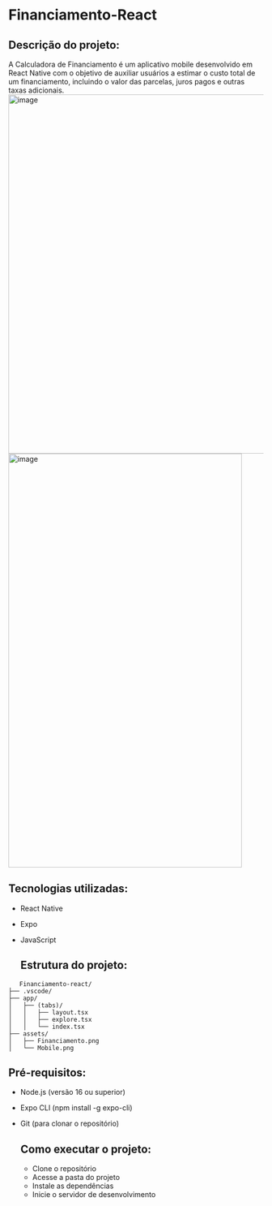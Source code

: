 # Financiamento-React

## Descrição do projeto:
A Calculadora de Financiamento é um aplicativo mobile desenvolvido em React Native com o objetivo de auxiliar usuários a estimar o custo total de um financiamento, incluindo o valor das parcelas, juros pagos e outras taxas adicionais.
<img width="1600" height="708" alt="image" src="https://github.com/user-attachments/assets/418d8821-b549-403a-b0a8-410f65a2dc19" />
<img width="461" height="816" alt="image" src="https://github.com/user-attachments/assets/109135f6-49ef-4bd5-9921-1285f11c3cb1" />



## Tecnologias utilizadas: 
- React Native

- Expo

- JavaScript

  ## Estrutura do projeto:
```
   Financiamento-react/
├── .vscode/            
├── app/               
│   ├── (tabs)/        
│   │   ├── layout.tsx 
│   │   ├── explore.tsx 
│   │   └── index.tsx            
├── assets/
│   ├── Financiamento.png   
│   └── Mobile.png
```

## Pré-requisitos:
- Node.js (versão 16 ou superior)

- Expo CLI (npm install -g expo-cli)

- Git (para clonar o repositório)


  ## Como executar o projeto:
  - Clone o repositório
  - Acesse a pasta do projeto
  - Instale as dependências
  - Inicie o servidor de desenvolvimento
